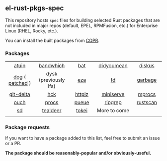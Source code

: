 ## el-rust-pkgs-spec

This repository hosts `spec` files for building selected Rust packages
that are not included in major repos (default, EPEL, RPMFusion, etc.)
for Enterprise Linux (RHEL, Rocky, etc.).

You can install the built packages from [COPR](https://copr.fedorainfracloud.org/coprs/cyqsimon/el-rust-pkgs).

### Packages

<table>
    <tr>
        <td align="center"><a href="https://github.com/ellie/atuin">atuin</a></td>
        <td align="center"><a href="https://github.com/imsnif/bandwhich">bandwhich</a></td>
        <td align="center"><a href="https://github.com/sharkdp/bat">bat</a></td>
        <td align="center"><a href="https://github.com/hisbaan/didyoumean">didyoumean</a></td>
        <td align="center"><a href="https://github.com/sharkdp/diskus">diskus</a></td>
    </tr>
    <tr>
        <td align="center">
            <a href="https://github.com/ogham/dog">dog</a>
            <span>(</span>
            <a href="https://github.com/cyqsimon/dog/releases/tag/v0.1.0-patched">patched</a>
            <span>)</span>
        </td>
        <td align="center">
            <a href="https://github.com/Canop/dysk">dysk</a>
            <span>(previously lfs)</span>
        </td>
        <td align="center"><a href="https://github.com/eza-community/eza">eza</a></td>
        <td align="center"><a href="https://github.com/sharkdp/fd">fd</a></td>
        <td align="center"><a href="https://git.sr.ht/~mzhang/garbage">garbage</a></td>
    </tr>
    <tr>
        <td align="center"><a href="https://github.com/dandavison/delta">git-delta</a></td>
        <td align="center"><a href="https://github.com/sstadick/hck">hck</a></td>
        <td align="center"><a href="https://github.com/thecoshman/http">httplz</a></td>
        <td align="center"><a href="https://github.com/svenstaro/miniserve">miniserve</a></td>
        <td align="center"><a href="https://github.com/pvolok/mprocs">mprocs</a></td>
    </tr>
    <tr>
        <td align="center"><a href="https://github.com/ouch-org/ouch">ouch</a></td>
        <td align="center"><a href="https://github.com/dalance/procs">procs</a></td>
        <td align="center"><a href="https://github.com/Nukesor/pueue">pueue</a></td>
        <td align="center"><a href="https://github.com/BurntSushi/ripgrep">ripgrep</a></td>
        <td align="center"><a href="https://github.com/RustScan/RustScan">rustscan</a></td>
    </tr>
    <tr>
        <td align="center"><a href="https://github.com/chmln/sd">sd</a></td>
        <td align="center"><a href="https://github.com/dbrgn/tealdeer">tealdeer</a></td>
        <td align="center"><a href="https://github.com/XAMPPRocky/tokei">tokei</a></td>
        <td align="center">More to come</td>
        <td align="center"></td>
    </tr>
    <tr>
        <td align="center"><img width=200/></td>
        <td align="center"><img width=200/></td>
        <td align="center"><img width=200/></td>
        <td align="center"><img width=200/></td>
        <td align="center"><img width=200/></td>
    </tr>
</table>

### Package requests

If you want to have a package added to this list, feel free
to submit an issue or a PR.

**The package should be reasonably-popular and/or obviously-useful.**
